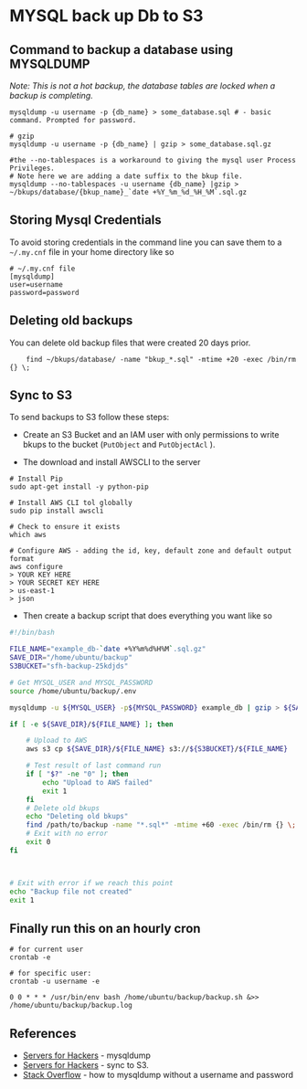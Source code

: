 # MYSQL back up Db to S3

## Command to backup a database using MYSQLDUMP
_Note: This is not a hot backup, the database tables are locked when a backup is completing._

```shell
mysqldump -u username -p {db_name} > some_database.sql # - basic command. Prompted for password. 

# gzip
mysqldump -u username -p {db_name} | gzip > some_database.sql.gz

#the --no-tablespaces is a workaround to giving the mysql user Process Privileges.
# Note here we are adding a date suffix to the bkup file. 
mysqldump --no-tablespaces -u username {db_name} |gzip > ~/bkups/database/{bkup_name}_`date +%Y_%m_%d_%H_%M`.sql.gz

```
## Storing Mysql Credentials
To avoid storing credentials in the command line you can save them to a `~/.my.cnf` file in your home directory like so
```shell
# ~/.my.cnf file
[mysqldump]
user=username
password=password
```

## Deleting old backups
You can delete old backup files that were created 20 days prior. 
```shell
	find ~/bkups/database/ -name "bkup_*.sql" -mtime +20 -exec /bin/rm {} \;
```

## Sync to S3
To send backups to S3 follow these steps:
* Create an S3 Bucket and an IAM user with only permissions to write bkups to the bucket (`PutObject` and `PutObjectAcl` ).

* The download and install AWSCLI to the server
``` shell
# Install Pip
sudo apt-get install -y python-pip

# Install AWS CLI tol globally
sudo pip install awscli

# Check to ensure it exists
which aws

# Configure AWS - adding the id, key, default zone and default output format
aws configure
> YOUR KEY HERE
> YOUR SECRET KEY HERE
> us-east-1
> json
```
* Then create a backup script that does everything you want like so

```bash
#!/bin/bash

FILE_NAME="example_db-`date +%Y%m%d%H%M`.sql.gz"
SAVE_DIR="/home/ubuntu/backup"
S3BUCKET="sfh-backup-25kdjds"

# Get MYSQL_USER and MYSQL_PASSWORD
source /home/ubuntu/backup/.env

mysqldump -u ${MYSQL_USER} -p${MYSQL_PASSWORD} example_db | gzip > ${SAVE_DIR}/${FILE_NAME}

if [ -e ${SAVE_DIR}/${FILE_NAME} ]; then

    # Upload to AWS
    aws s3 cp ${SAVE_DIR}/${FILE_NAME} s3://${S3BUCKET}/${FILE_NAME}

    # Test result of last command run
    if [ "$?" -ne "0" ]; then
        echo "Upload to AWS failed"
        exit 1
    fi
    # Delete old bkups
    echo "Deleting old bkups"
    find /path/to/backup -name "*.sql*" -mtime +60 -exec /bin/rm {} \;
    # Exit with no error
    exit 0
fi



# Exit with error if we reach this point
echo "Backup file not created"
exit 1

```
## Finally run this on an hourly cron
```shell
# for current user
crontab -e

# for specific user:
crontab -u username -e

0 0 * * * /usr/bin/env bash /home/ubuntu/backup/backup.sh &>> /home/ubuntu/backup/backup.log
```

## References
* [Servers for Hackers](https://serversforhackers.com/c/backup-and-restore-mysql-with-mysqldump) - mysqldump
* [Servers for Hackers](https://serversforhackers.com/c/backup-to-s3) - sync to S3. 
* [Stack Overflow](https://stackoverflow.com/questions/9293042/how-to-perform-a-mysqldump-without-a-password-prompt) - how to mysqldump without a username and password
